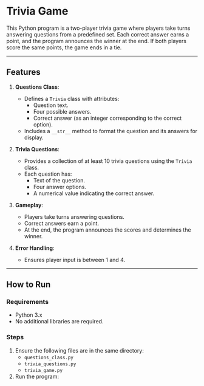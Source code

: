 # Trivia Game

This Python program is a two-player trivia game where players take turns answering questions from a predefined set. Each correct answer earns a point, and the program announces the winner at the end. If both players score the same points, the game ends in a tie.

---

## **Features**
1. **Questions Class**:
   - Defines a `Trivia` class with attributes:
     - Question text.
     - Four possible answers.
     - Correct answer (as an integer corresponding to the correct option).
   - Includes a `__str__` method to format the question and its answers for display.

2. **Trivia Questions**:
   - Provides a collection of at least 10 trivia questions using the `Trivia` class.
   - Each question has:
     - Text of the question.
     - Four answer options.
     - A numerical value indicating the correct answer.

3. **Gameplay**:
   - Players take turns answering questions.
   - Correct answers earn a point.
   - At the end, the program announces the scores and determines the winner.

4. **Error Handling**:
   - Ensures player input is between 1 and 4.

---

## **How to Run**

### **Requirements**
- Python 3.x
- No additional libraries are required.

### **Steps**
1. Ensure the following files are in the same directory:
   - `questions_class.py`
   - `trivia_questions.py`
   - `trivia_game.py`
2. Run the program:
   ```ba
